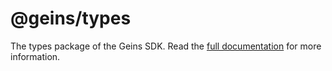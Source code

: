 # @geins/types

The types package of the Geins SDK.
Read the [full documentation](https://sdk.geins.dev/packages/core/) for more information.

